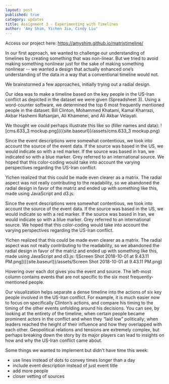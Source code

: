 ```yaml
---
layout: post
published: true
category: updates
title: Assignment 3 - Experimenting with Timelines
author: 'Amy Shim, Yichen Jia, Cindy Liu'
---
```

Access our project here: https://amyshim.github.io/matrixtimeline/

In our first approach, we wanted to challenge our understanding of timelines by creating something that was non-linear. But we tried to avoid making something nonlinear just for the sake of making something nonlinear -- we wanted a design that actually enhanced one’s understanding of the data in a way that a conventional timeline would not.

We brainstormed a few approaches, initially trying out a radial design.

Our idea was to make a timeline based on the key people in the US-Iran conflict as depicted in the dataset we were given (Spreadsheet 3). Using a word-counter software, we determined the top 6 most frequently mentioned people in the dataset: Bill Clinton, Mohammed Khatami, Kamal Kharrazi, Akbar Hashemi Rafsanjan, Ali Khamenei, and Ali Akbar Velayati. 

We thought we could perhaps illustrate this like so (filler names and data):
![cms.633_3 mockup.png]({{site.baseurl}}/assets/cms.633_3 mockup.png)

Since the event descriptions were somewhat contentious, we took into account the source of the event data. If the source was based in the US, we would indicate so with a red marker. If the source was based in Iran, we indicated so with a blue marker. Grey referred to an international source. We hoped that this color-coding would take into account the varying perspectives regarding the US-Iran conflict.

Yichen realized that this could be made even clearer as a matrix. The radial aspect was not really contributing to the readability, so we abandoned the radial design in favor of the matriz and ended up with something like this, made using JavaScript and d3.js:


Since the event descriptions were somewhat contentious, we took into account the source of the event data. If the source was based in the US, we would indicate so with a red marker. If the source was based in Iran, we would indicate so with a blue marker. Grey referred to an international source. We hoped that this color-coding would take into account the varying perspectives regarding the US-Iran conflict.

Yichen realized that this could be made even clearer as a matrix. The radial aspect was not really contributing to the readability, so we abandoned the radial design in favor of the matriz and ended up with something like this, made using JavaScript and d3.js:
![Screen Shot 2018-10-01 at 9.43.11 PM.png]({{site.baseurl}}/assets/Screen Shot 2018-10-01 at 9.43.11 PM.png)

Hovering over each dot gives you the event and source. The left-most column contains events that are not specific to the six most frequently-mentioned people.

Our visualization helps separate a dense timeline into the actions of six key people involved in the US-Iran conflict. For example, it is much easier now to focus on specifically Clinton’s actions, and compare his timing to the timing of the other events unfolding around his decisions. You can see, by looking at the entirety of the timeline, when certain people became prominent actors in the conflict and when they “laid low” politically; when leaders reached the height of their influence and how they overlapped with each other. Geopolitical relations and tensions are extremely complex, but perhaps breaking down the story by its major players can lead to insights on how and why the US-Iran conflict came about.

Some things we wanted to implement but didn't have time this week:
- use lines instead of dots to convey times longer than a day
- include event description instead of just event title
- add more people
- closer vetting of sources

